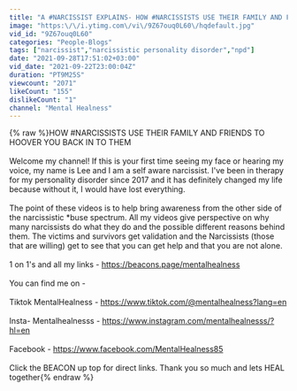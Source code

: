 ```yaml
---
title: "A #NARCISSIST EXPLAINS- HOW #NARCISSISTS USE THEIR FAMILY AND FRIENDS TO HOOVER YOU BACK IN TO THEM"
image: "https:\/\/i.ytimg.com\/vi\/9Z67ouq0L60\/hqdefault.jpg"
vid_id: "9Z67ouq0L60"
categories: "People-Blogs"
tags: ["narcissist","narcissistic personality disorder","npd"]
date: "2021-09-28T17:51:02+03:00"
vid_date: "2021-09-22T23:00:04Z"
duration: "PT9M25S"
viewcount: "2071"
likeCount: "155"
dislikeCount: "1"
channel: "Mental Healness"
---
```

{% raw %}HOW #NARCISSISTS USE THEIR FAMILY AND FRIENDS TO HOOVER YOU BACK IN TO THEM<br /><br />Welcome my channel! If this is your first time seeing my face or hearing my voice, my name is Lee and I am a self aware narcissist. I've been in therapy for my personality disorder since 2017 and it has definitely changed my life because without it, I would have lost everything. <br /><br />The point of these videos is to help bring awareness from the other side of the narcissistic *buse spectrum. All my videos give perspective on why many narcissists do what they do and the possible different reasons behind them. The victims and survivors get validation and the Narcissists (those that are willing) get to see that you can get help and that you are not alone. <br /><br />1 on 1's and all my links - <a rel="nofollow" target="blank" href="https://beacons.page/mentalhealness">https://beacons.page/mentalhealness</a> <br /><br />You can find me on -<br /><br />Tiktok MentalHealness - <a rel="nofollow" target="blank" href="https://www.tiktok.com/@mentalhealness?lang=en">https://www.tiktok.com/@mentalhealness?lang=en</a><br /><br />Insta- Mentalhealnesss - <a rel="nofollow" target="blank" href="https://www.instagram.com/mentalhealnesss/?hl=en">https://www.instagram.com/mentalhealnesss/?hl=en</a><br /><br />Facebook - <a rel="nofollow" target="blank" href="https://www.facebook.com/MentalHealness85">https://www.facebook.com/MentalHealness85</a><br /><br />Click the BEACON up top for direct links. Thank you so much and lets HEAL together{% endraw %}

